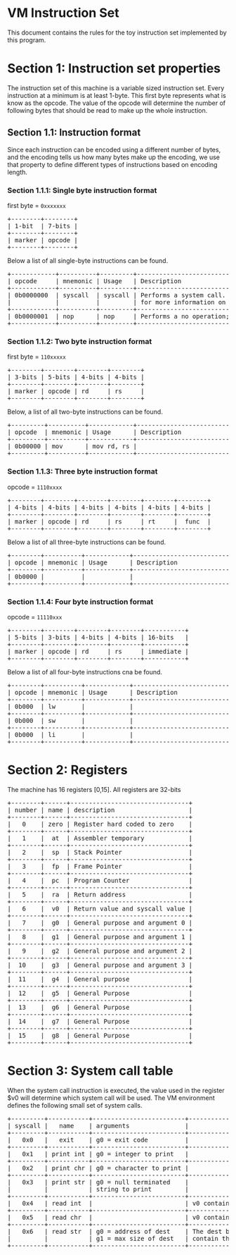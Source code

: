 # VM Instruction Set

This document contains the rules for the toy instruction set implemented by this
program.

# Section 1: Instruction set properties

The instruction set of this machine is a variable sized instruction set. Every
instruction at a minimum is at least 1-byte. This first byte represents what is
know as the opcode. The value of the opcode will determine the number of following
bytes that should be read to make up the whole instruction.

## Section 1.1: Instruction format

Since each instruction can be encoded using a different number of bytes, and the
encoding tells us how many bytes make up the encoding, we use that property to
define different types of instructions based on encoding length.

### Section 1.1.1: Single byte instruction format

first byte = `0xxxxxxx`

<pre>
+--------+--------+
| 1-bit  | 7-bits |
+--------+--------+
| marker | opcode |
+--------+--------+
</pre>

Below a list of all single-byte instructions can be found.

<pre>
+------------+----------+---------+-------------------------------------------+
| opcode     | mnemonic | Usage   | Description                               |
+------------+----------+---------+-------------------------------------------+
| 0b0000000  | syscall  | syscall | Performs a system call. Check section 3   |
|            |          |         | for more information on system calls.     |
+------------+----------+---------+-------------------------------------------+
| 0b0000001  | nop      | nop     | Performs a no operation; wastes a cycle.  |
+------------+----------+---------+-------------------------------------------+
</pre>

### Section 1.1.2: Two byte instruction format

first byte = `110xxxxx`

<pre>
+--------+--------+--------+--------+
| 3-bits | 5-bits | 4-bits | 4-bits |
+--------+--------+--------+--------+
| marker | opcode | rd     | rs     |
+--------+--------+--------+--------+
</pre>

Below, a list of all two-byte instructions can be found.

<pre>
+---------+----------+------------+-------------------------------------------+
| opcode  | mnemonic | Usage      | Description                               |
+---------+----------+------------+-------------------------------------------+
| 0b00000 | mov      | mov rd, rs |                                           |
+---------+----------+------------+-------------------------------------------+
</pre>

### Section 1.1.3: Three byte instruction format

opcode = `1110xxxx`

<pre>
+--------+--------+--------+--------+--------+--------+
| 4-bits | 4-bits | 4-bits | 4-bits | 4-bits | 4-bits |
+--------+--------+--------+--------+--------+--------+
| marker | opcode | rd     | rs     | rt     |  func  |
+--------+--------+--------+--------+--------+--------+
</pre>

Below a list of all three-byte instructions can be found.

<pre>
+--------+----------+------------+--------------------------------------------+
| opcode | mnemonic | Usage      | Description                                |
+--------+----------+------------+--------------------------------------------+
| 0b0000 |          |            |                                            |
+--------+----------+------------+--------------------------------------------+
</pre>

### Section 1.1.4: Four byte instruction format

opcode = `11110xxx`

<pre>
+--------+--------+--------+--------+-----------+
| 5-bits | 3-bits | 4-bits | 4-bits | 16-bits   |
+--------+--------+--------+--------+-----------+
| marker | opcode | rd     | rs     | immediate |
+--------+--------+--------+--------+-----------+
</pre>


Below a list of all four-byte instructions cna be found.

<pre>
+--------+----------+------------+--------------------------------------------+
| opcode | mnemonic | Usage      | Description                                |
+--------+----------+------------+--------------------------------------------+
| 0b000  | lw       |            |                                            |
+--------+----------+------------+--------------------------------------------+
| 0b000  | sw       |            |                                            |
+--------+----------+------------+--------------------------------------------+
| 0b000  | li       |            |                                            |
+--------+----------+------------+--------------------------------------------+
</pre>


# Section 2: Registers

The machine has 16 registers [0,15]. All registers are 32-bits

<pre>
+--------+------+--------------------------------+
| number | name | description                    |
+--------+------+--------------------------------+
|   0    | zero | Register hard coded to zero    |
+--------+------+--------------------------------+
|   1    |  at  | Assembler temporary            |
+--------+------+--------------------------------+
|   2    |  sp  | Stack Pointer                  |
+--------+------+--------------------------------+
|   3    |  fp  | Frame Pointer                  |
+--------+------+--------------------------------+
|   4    |  pc  | Program Counter                |
+--------+------+--------------------------------+
|   5    |  ra  | Return address                 |
+--------+------+--------------------------------+
|   6    |  v0  | Return value and syscall value |
+--------+------+--------------------------------+
|   7    |  g0  | General purpose and argument 0 |
+--------+------+--------------------------------+
|   8    |  g1  | General purpose and argument 1 |
+--------+------+--------------------------------+
|   9    |  g2  | General purpose and argument 2 |
+--------+------+--------------------------------+
|  10    |  g3  | General purpose and argument 3 |
+--------+------+--------------------------------+
|  11    |  g4  | General purpose                |
+--------+------+--------------------------------+
|  12    |  g5  | General Purpose                |
+--------+------+--------------------------------+
|  13    |  g6  | General Purpose                |
+--------+------+--------------------------------+
|  14    |  g7  | General Purpose                |
+--------+------+--------------------------------+
|  15    |  g8  | General Purpose                |
+--------+------+--------------------------------+
</pre>

# Section 3: System call table

When the system call instruction is executed, the value used in the register $v0
will determine which system call will be used. The VM environment defines the
following small set of system calls.

<pre>
+---------+-----------+-------------------------+-----------------------------+
| syscall |   name    | arguments               |           results           |
+---------+-----------+-------------------------+-----------------------------+
|   0x0   |   exit    | g0 = exit code          |             N/A             |
+---------+-----------+-------------------------+-----------------------------+
|   0x1   | print int | g0 = integer to print   |             N/A             |
+---------+-----------+-------------------------+-----------------------------+
|   0x2   | print chr | g0 = character to print |             N/A             |
+---------+-----------+-------------------------+-----------------------------+
|   0x3   | print str | g0 = null terminated    |             N/A             |
|         |           | string to print         |                             |
+---------+-----------+-------------------------+-----------------------------+
|   0x4   | read int  |                         | v0 contains integer read    |
+---------+-----------+-------------------------+-----------------------------+
|   0x5   | read chr  |                         | v0 contains character read  |
+---------+-----------+-------------------------+-----------------------------+
|   0x6   | read str  | g0 = address of dest    | The dest buffer will        |
|         |           | g1 = max size of dest   | contain the newline         |
+---------+-----------+-------------------------+-----------------------------+
</pre>
